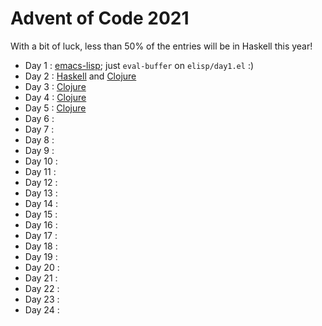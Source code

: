 # Advent of Code 2021

With a bit of luck, less than 50% of the entries will be in Haskell this
year!

  - Day 1  : [emacs-lisp][Day 1]; just `eval-buffer` on `elisp/day1.el` :)
  - Day 2  : [Haskell][Day 2] and [Clojure][Day 2']
  - Day 3  : [Clojure][Day 3]
  - Day 4  : [Clojure][Day 4]
  - Day 5  : [Clojure][Day 5]
  - Day 6  :
  - Day 7  :
  - Day 8  :
  - Day 9  :
  - Day 10 :
  - Day 11 :
  - Day 12 :
  - Day 13 :
  - Day 14 :
  - Day 15 :
  - Day 16 :
  - Day 17 :
  - Day 18 :
  - Day 19 :
  - Day 20 :
  - Day 21 :
  - Day 22 :
  - Day 23 :
  - Day 24 :

[Day 1]: ./elisp/day1.el
[Day 2]: ./haskell/src/Day2.hs
[Day 2']: ./clojure-solutions/src/clojure_solutions/day2.clj
[Day 3]: ./clojure-solutions/src/clojure_solutions/day3.clj
[Day 4]: ./clojure-solutions/src/clojure_solutions/day4.clj
[Day 5]: ./clojure-solutions/src/clojure_solutions/day5.clj
